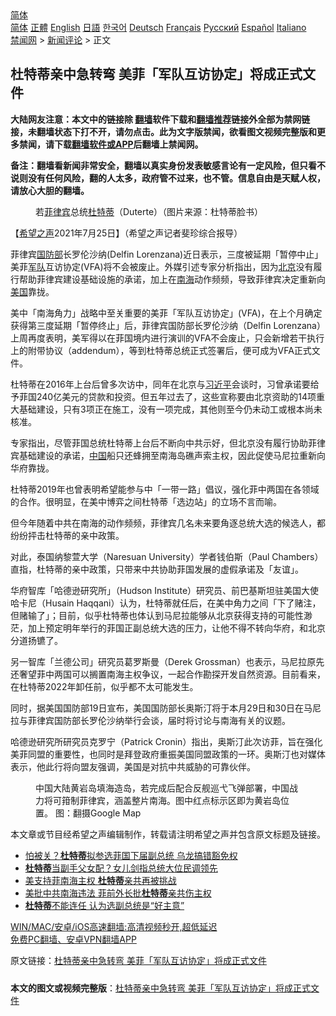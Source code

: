  <!-- 面包屑导航 --> <div class="breadcrumb"><!-- GTranslate: https://gtranslate.io/ -->  <div class="switcher notranslate">  <div class="selected">  <a href="#" onclick="return false;"> 简体</a>  </div>  <div class="option">  <a href="https://www.bannedbook.org" onclick="doGTranslate('zh-CN|zh-CN');jQuery('div.switcher div.selected a').html(jQuery(this).html());return false;" title="简体中文" class="nturl selected"> 简体</a>  <a href="https://www.bannedbook.org/zh-tw/" onclick="doGTranslate('zh-CN|zh-TW');jQuery('div.switcher div.selected a').html(jQuery(this).html());return false;" title="繁體中文" class="nturl"> 正體</a>  <a href="https://www.bannedbook.org/en/" onclick="doGTranslate('zh-CN|en');jQuery('div.switcher div.selected a').html(jQuery(this).html());return false;" title="English" class="nturl"> English</a>  <a href="https://www.bannedbook.org/ja/" onclick="doGTranslate('zh-CN|ja');jQuery('div.switcher div.selected a').html(jQuery(this).html());return false;" title="日本語" class="nturl"> 日語</a>  <a href="https://www.bannedbook.org/ko/" onclick="doGTranslate('zh-CN|ko');jQuery('div.switcher div.selected a').html(jQuery(this).html());return false;" title="한국어" class="nturl"> 한국어</a>  <a href="https://www.bannedbook.org/de/" onclick="doGTranslate('zh-CN|de');jQuery('div.switcher div.selected a').html(jQuery(this).html());return false;" title="Deutsch" class="nturl"> Deutsch</a>  <a href="https://www.bannedbook.org/fr/" onclick="doGTranslate('zh-CN|fr');jQuery('div.switcher div.selected a').html(jQuery(this).html());return false;" title="Français" class="nturl"> Français</a>  <a href="https://www.bannedbook.org/ru/" onclick="doGTranslate('zh-CN|ru');jQuery('div.switcher div.selected a').html(jQuery(this).html());return false;" title="Русский" class="nturl"> Русский</a>  <a href="https://www.bannedbook.org/es/" onclick="doGTranslate('zh-CN|es');jQuery('div.switcher div.selected a').html(jQuery(this).html());return false;" title="Español" class="nturl"> Español</a>  <a href="https://www.bannedbook.org/it/" onclick="doGTranslate('zh-CN|it');jQuery('div.switcher div.selected a').html(jQuery(this).html());return false;" title="Italiano" class="nturl"> Italiano</a>  </div>  </div>      <div class='breadcrumb-sub'><!-- Breadcrumb NavXT 6.3.0 --> <a href="https://www.bannedbook.org/" class="home">禁闻网</a> &gt; <a href="https://www.bannedbook.org/bnews/comments/" class="category">新闻评论</a> &gt; 正文</div></div><h2>杜特蒂亲中急转弯 美菲「军队互访协定」将成正式文件</h2> <p class="notice"><b>大陆网友注意：本文中的链接除 <a href="https://github.com/bannedbook/fanqiang" >翻墙</a>软件下载和<a href="https://github.com/killgcd/justmysocks/blob/master/README.md">翻墙推荐</a>链接外全部为禁网链接，未翻墙状态下打不开，请勿点击。此为文字版禁闻，欲看图文视频完整版和更多禁闻，请下载<a href="https://github.com/bannedbook/fanqiang">翻墙软件或APP</a>后翻墙上禁闻网。</p><p>备注：翻墙看新闻非常安全，翻墙以真实身份发表敏感言论有一定风险，但只看不说则没有任何风险，翻的人太多，政府管不过来，也不管。信息自由是天赋人权，请放心大胆的翻墙。</b></p>  <div class="entry"> <figure><figcaption>若<a href="https://www.bannedbook.org/bnews/tag/%e8%8f%b2%e5%be%8b%e5%ae%be/" class="st_tag internal_tag" rel="tag" title="标签 菲律宾 下的日志">菲律宾</a>总统<a href="https://www.bannedbook.org/bnews/tag/%e6%9d%9c%e7%89%b9%e8%92%82/" class="st_tag internal_tag" rel="tag" title="标签 杜特蒂 下的日志">杜特蒂</a>（Duterte）（图片来源：杜特蒂脸书）</figcaption></figure> <p>【<span class='wp_keywordlink_affiliate'><a href="https://www.soundofhope.org" title="希望之声" target="_blank">希望之声</a></span>2021年7月25日】（希望之声记者斐珍综合报导）</p> <p>菲律宾<a href="https://www.bannedbook.org/bnews/tag/%E5%9B%BD%E9%98%B2%E9%83%A8/" class="st_tag internal_tag" rel="tag" title="标签 国防部 下的日志">国防部</a>长罗伦沙纳(Delfin Lorenzana)近日表示，三度被延期「暂停中止」美菲<a href="https://www.bannedbook.org/bnews/tag/%E5%86%9B%E9%98%9F/" class="st_tag internal_tag" rel="tag" title="标签 军队 下的日志">军队</a>互访协定(VFA)将不会被废止。外媒引述专家分析指出，因为<a href="https://www.bannedbook.org/bnews/tag/%e5%8c%97%e4%ba%ac/" class="st_tag internal_tag" rel="tag" title="标签 北京 下的日志">北京</a>没有履行帮助菲律宾建设基础设施的承诺，加上在<a href="https://www.bannedbook.org/bnews/tag/%e5%8d%97%e6%b5%b7/" class="st_tag internal_tag" rel="tag" title="标签 南海 下的日志">南海</a>动作频频，导致菲律宾决定重新向<a href="https://www.bannedbook.org/bnews/tag/%e7%be%8e%e5%9b%bd/" class="st_tag internal_tag" rel="tag" title="标签 美国 下的日志">美国</a>靠拢。</p> <p>美中「南海角力」战略中至关重要的美菲「军队互访协定」(VFA)，在上个月确定获得第三度延期「暂停终止」后，菲律宾国防部长罗伦沙纳（Delfin Lorenzana）上周再度表明，美军得以在菲国境内进行演训的VFA不会废止，只会新增若干执行上的附带协议（addendum），等到杜特蒂总统正式签署后，便可成为VFA正式文件。</p>  <p>杜特蒂在2016年上台后曾多次访中，同年在北京与<a href="https://www.bannedbook.org/bnews/tag/%e4%b9%a0%e8%bf%91%e5%b9%b3/" class="st_tag internal_tag" rel="tag" title="标签 习近平 下的日志">习近平</a>会谈时，习曾承诺要给予菲国240亿美元的贷款和投资。但五年过去了，这些宣称要由北京资助的14项重大基础建设，只有3项正在施工，没有一项完成，其他则至今仍未动工或根本尚未核准。</p> <p>专家指出，尽管菲国总统杜特蒂上台后不断向中共示好，但北京没有履行协助菲律宾基础建设的承诺，<span class='wp_keywordlink_affiliate'><a href="https://www.bannedbook.org/" title="中国" target="_blank">中国</a></span>船只还蜂拥至南海岛礁声索主权，因此促使马尼拉重新向华府靠拢。</p> <p>杜特蒂2019年也曾表明希望能参与中「一带一路」倡议，强化菲中两国在各领域的合作。很明显，在美中博弈之间杜特蒂「选边站」的立场不言而喻。</p>  <p>但今年随着中共在南海的动作频频，菲律宾几名未来要角逐总统大选的候选人，都纷纷抨击杜特蒂的亲中政策。</p> <p>对此，泰国纳黎萱大学（Naresuan University）学者钱伯斯（Paul Chambers）直指，杜特蒂的亲中政策，只带来中共协助菲国发展的虚假承诺及「友谊」。</p> <p>华府智库「哈德逊研究所」（Hudson Institute）研究员、前巴基斯坦驻美国大使哈卡尼（Husain Haqqani）认为，杜特蒂就任后，在美中角力之间「下了赌注，但赌输了」；目前，似乎杜特蒂也体认到马尼拉能够从北京获得支持的可能性渺茫，加上预定明年举行的菲国正副总统大选的压力，让他不得不转向华府，和北京分道扬镳了。</p>  <p>另一智库「兰德公司」研究员葛罗斯曼（Derek Grossman）也表示，马尼拉原先还奢望菲中两国可以搁置南海主权争议，一起合作勘探开发自然资源。目前看来，在杜特蒂2022年卸任前，似乎都不太可能发生。</p> <p>同时，据美国国防部19日宣布，美国国防部长奥斯汀将于本月29日和30日在马尼拉与菲律宾国防部长罗伦沙纳举行会谈，届时将讨论与南海有关的议题。</p> <p>哈德逊研究所研究员克罗宁（Patrick Cronin）指出，奥斯汀此次访菲，旨在强化美菲同盟的重要性，也同时是拜登政府重振美国同盟政策的一环。奥斯汀也对媒体表示，他此行将向盟友强调，美国是对抗中共威胁的可靠伙伴。</p>  <figure><figcaption>中国大陆黄岩岛填海造岛，若完成后配合反舰巡弋飞弹部署，中国战力将可箝制菲律宾，涵盖整片南海。图中红点标示区即为黄岩岛位置。   图：翻摄Google Map</figcaption></figure> <p>本文章或节目经希望之声编辑制作，转载请注明希望之声并包含原文标题及链接。 </p> <ul class='op-related-articles' title='相关阅读'> <li><a href='https://www.bannedbook.org/bnews/cnnews/20210719/1589724.html' target='_blank'>怕被关？<b>杜特蒂</b>拟参选菲国下届副总统 乌龙搞错豁免权</a></li> <li><a href='https://www.bannedbook.org/bnews/comments/20210714/1586745.html' target='_blank'><b>杜特蒂</b>当副手父女配？女儿剑指总统大位民调领先</a></li> <li><a href='https://www.bannedbook.org/bnews/taiwannews/20210713/1586191.html' target='_blank'>美支持菲南海主权 <b>杜特蒂</b>亲共再被挑战</a></li> <li><a href='https://www.bannedbook.org/bnews/taiwannews/20210713/1586190.html' target='_blank'>美批中共南海违法 菲前外长批<b>杜特蒂</b>亲共伤主权</a></li> <li><a href='https://www.bannedbook.org/bnews/cnnews/20210617/1568505.html' target='_blank'><b>杜特蒂</b>不能连任 认为选副总统是“好主意”</a></li> </ul> <p class="texttj"> <a href="https://github.com/bannedbook/fanqiang/wiki/V2ray%E6%9C%BA%E5%9C%BA" target="_blank">WIN/MAC/安卓/iOS高速翻墙:高清视频秒开,超低延迟</a><br/> <a href="https://github.com/bannedbook/fanqiang/wiki/%E7%A6%81%E9%97%BB%E7%BD%91%E5%AE%89%E5%8D%93%E7%BF%BB%E5%A2%99%E6%96%B0%E9%97%BBAPP" target="_blank">免费PC翻墙、安卓VPN翻墙APP</a></p><p>原文链接：<a class="src_link"  href="https://www.soundofhope.org/post/529190" target="_blank">杜特蒂亲中急转弯 美菲「军队互访协定」将成正式文件</a></p><a name='sharetosocial'></a>  <div style="margin-bottom:5px;padding-bottom:5px;clear:both"> <div id="archive-pix-1" class="banner-ads"> <!-- AuctionX Display platform tag START --> <div id="26318x728x90x621x_ADSLOT2" clicktrack="%%CLICK_URL_ESC%%"></div> <!-- AuctionX Display platform tag END --> </div> <div id="archive-pix-2" class="banner-ads"> <!-- AuctionX Display platform tag START --> <div id="26315x300x250x621x_ADSLOT2" clicktrack="%%CLICK_URL_ESC%%"></div> <!-- AuctionX Display platform tag END --> </div> </div>  <div id="archive-pix-1" class="banner-ads"> <!-- AuctionX Display platform tag START --> <div id="26318x728x90x621x_ADSLOT3" clicktrack="%%CLICK_URL_ESC%%"></div> <!-- AuctionX Display platform tag END --> </div> <div><b>本文的图文或视频完整版</b>：<a href='https://www.bannedbook.org/bnews/comments/20210726/1594304.html'>杜特蒂亲中急转弯 美菲「军队互访协定」将成正式文件</a></div>  </div><!--END ENTRY--> 